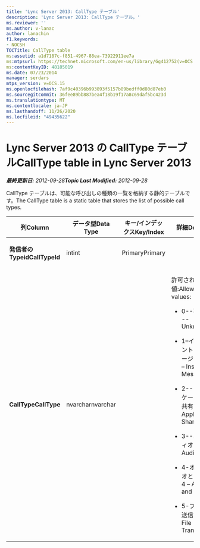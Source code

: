 ```yaml
---
title: 'Lync Server 2013: CallType テーブル'
description: 'Lync Server 2013: CallType テーブル。'
ms.reviewer: ''
ms.author: v-lanac
author: lanachin
f1.keywords:
- NOCSH
TOCTitle: CallType table
ms:assetid: a1d7187c-f851-4967-88ea-73922911ee7a
ms:mtpsurl: https://technet.microsoft.com/en-us/library/Gg412752(v=OCS.15)
ms:contentKeyID: 48185019
ms.date: 07/23/2014
manager: serdars
mtps_version: v=OCS.15
ms.openlocfilehash: 7af9c40396b993893f5157b89bedff0d80d87eb0
ms.sourcegitcommit: 36fee89bb887bea4f18b19f17a8c69daf5bc423d
ms.translationtype: MT
ms.contentlocale: ja-JP
ms.lasthandoff: 11/26/2020
ms.locfileid: "49435622"
---
```

# <a name="calltype-table-in-lync-server-2013"></a><span data-ttu-id="3028c-103">Lync Server 2013 の CallType テーブル</span><span class="sxs-lookup"><span data-stu-id="3028c-103">CallType table in Lync Server 2013</span></span>

<div data-xmlns="http://www.w3.org/1999/xhtml">

<div class="topic" data-xmlns="http://www.w3.org/1999/xhtml" data-msxsl="urn:schemas-microsoft-com:xslt" data-cs="https://msdn.microsoft.com/">

<div data-asp="https://msdn2.microsoft.com/asp">



</div>

<div id="mainSection">

<div id="mainBody"><span data-ttu-id="3028c-104">

<span> </span></span><span class="sxs-lookup"><span data-stu-id="3028c-104">

<span> </span></span></span>

<span data-ttu-id="3028c-105">_**最終更新日:** 2012-09-28_</span><span class="sxs-lookup"><span data-stu-id="3028c-105">_**Topic Last Modified:** 2012-09-28_</span></span>

<span data-ttu-id="3028c-106">CallType テーブルは、可能な呼び出しの種類の一覧を格納する静的テーブルです。</span><span class="sxs-lookup"><span data-stu-id="3028c-106">The CallType table is a static table that stores the list of possible call types.</span></span>


<table>
<colgroup>
<col style="width: 25%" />
<col style="width: 25%" />
<col style="width: 25%" />
<col style="width: 25%" />
</colgroup>
<thead>
<tr class="header">
<th><span data-ttu-id="3028c-107">列</span><span class="sxs-lookup"><span data-stu-id="3028c-107">Column</span></span></th>
<th><span data-ttu-id="3028c-108">データ型</span><span class="sxs-lookup"><span data-stu-id="3028c-108">Data Type</span></span></th>
<th><span data-ttu-id="3028c-109">キー/インデックス</span><span class="sxs-lookup"><span data-stu-id="3028c-109">Key/Index</span></span></th>
<th><span data-ttu-id="3028c-110">詳細</span><span class="sxs-lookup"><span data-stu-id="3028c-110">Details</span></span></th>
</tr>
</thead>
<tbody>
<tr class="odd">
<td><p><span data-ttu-id="3028c-111"><strong>発信者の Typeid</strong></span><span class="sxs-lookup"><span data-stu-id="3028c-111"><strong>CallTypeId</strong></span></span></p></td>
<td><p><span data-ttu-id="3028c-112">int</span><span class="sxs-lookup"><span data-stu-id="3028c-112">int</span></span></p></td>
<td><p><span data-ttu-id="3028c-113">Primary</span><span class="sxs-lookup"><span data-stu-id="3028c-113">Primary</span></span></p></td>
<td></td>
</tr>
<tr class="even">
<td><p><span data-ttu-id="3028c-114"><strong>CallType</strong></span><span class="sxs-lookup"><span data-stu-id="3028c-114"><strong>CallType</strong></span></span></p></td>
<td><p><span data-ttu-id="3028c-115">nvarchar</span><span class="sxs-lookup"><span data-stu-id="3028c-115">nvarchar</span></span></p></td>
<td></td>
<td><p><span data-ttu-id="3028c-116">許可される値:</span><span class="sxs-lookup"><span data-stu-id="3028c-116">Allowed values:</span></span></p>
<ul>
<li><p><span data-ttu-id="3028c-117">0--不明</span><span class="sxs-lookup"><span data-stu-id="3028c-117">0 -- Unknown</span></span></p></li>
<li><p><span data-ttu-id="3028c-118">1–インスタントメッセージ (im)</span><span class="sxs-lookup"><span data-stu-id="3028c-118">1 – Instant Messaging</span></span></p></li>
<li><p><span data-ttu-id="3028c-119">2--アプリケーション共有</span><span class="sxs-lookup"><span data-stu-id="3028c-119">2 -- Application Sharing</span></span></p></li>
<li><p><span data-ttu-id="3028c-120">3--オーディオ</span><span class="sxs-lookup"><span data-stu-id="3028c-120">3 -- Audio</span></span></p></li>
<li><p><span data-ttu-id="3028c-121">4-オーディオとビデオ</span><span class="sxs-lookup"><span data-stu-id="3028c-121">4 – Audio and Video</span></span></p></li>
<li><p><span data-ttu-id="3028c-122">5-ファイル送信</span><span class="sxs-lookup"><span data-stu-id="3028c-122">5 – File Transfer</span></span></p></li>
</ul></td>
</tr>
</tbody>
</table><span data-ttu-id="3028c-123">


</div>

<span> </span>

</div>

</div>

</span><span class="sxs-lookup"><span data-stu-id="3028c-123">


</div>

<span> </span>

</div>

</div>

</span></span></div>

